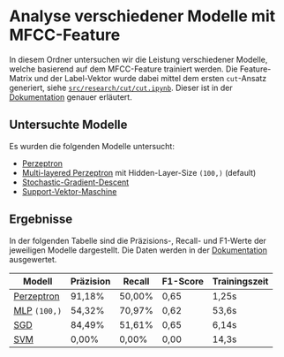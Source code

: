 # Analyse verschiedener Modelle mit MFCC-Feature

In diesem Ordner untersuchen wir die Leistung verschiedener Modelle, welche basierend auf dem
MFCC-Feature trainiert werden. Die Feature-Matrix und der Label-Vektor wurde dabei mittel dem
ersten `cut`-Ansatz generiert, siehe [`src/research/cut/cut.ipynb`](../../cut/cut.ipynb). Dieser ist
in der [Dokumentation](../../../../doc/doc.md#erster-ansatz-cut) genauer erläutert.


## Untersuchte Modelle

Es wurden die folgenden Modelle untersucht:

- [Perzeptron](./perceptron.ipynb)
- [Multi-layered Perzeptron](./mlp.ipynb) mit Hidden-Layer-Size `(100,)` (default)
- [Stochastic-Gradient-Descent](./sgd.ipynb)
- [Support-Vektor-Maschine](./svc.ipynb)


## Ergebnisse

In der folgenden Tabelle sind die Präzisions-, Recall- und F1-Werte der jeweiligen Modelle
dargestellt. Die Daten werden in der
[Dokumentation](../../../../doc/doc.md#erster-schnipsel-ansatz-cut) ausgewertet.

| Modell                           | Präzision | Recall | F1-Score | Trainingszeit |
|----------------------------------|-----------|--------|----------|---------------|
| [Perzeptron](./perceptron.ipynb) | 91,18%    | 50,00% | 0,65     | 1,25s         |
| [MLP](./mlp.ipynb) `(100,)`      | 54,32%    | 70,97% | 0,62     | 53,6s         |
| [SGD](./sgd.ipynb)               | 84,49%    | 51,61% | 0,65     | 6,14s         |
| [SVM](./svc.ipynb)               | 0,00%     | 0,00%  | 0,00     | 14,3s         |
